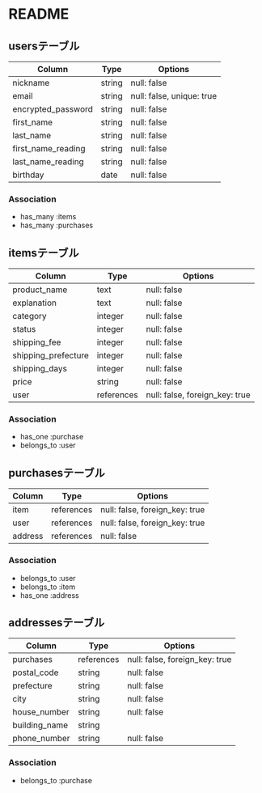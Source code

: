# README

## usersテーブル

|Column              |Type    |Options      |
|--------------------|--------|-------------|
| nickname           | string | null: false |
| email              | string | null: false, unique: true|
| encrypted_password | string | null: false |
| first_name         | string | null: false |
| last_name          | string | null: false |
| first_name_reading | string | null: false |
| last_name_reading  | string | null: false |
| birthday           | date   | null: false |

### Association

- has_many :items
- has_many :purchases

## itemsテーブル

|Column              |Type     |Options      |
|--------------------|---------|-------------|
| product_name       | text    | null: false |
| explanation        | text    | null: false |
| category           | integer | null: false |
| status             | integer | null: false |
| shipping_fee       | integer | null: false |
| shipping_prefecture| integer | null: false |
| shipping_days      | integer | null: false |
| price              | string  | null: false |
| user               | references | null: false, foreign_key: true|

### Association

- has_one :purchase
- belongs_to :user

## purchasesテーブル

|Column         |Type        |Options                        |
|---------------|------------|-------------------------------|
| item          | references | null: false, foreign_key: true|
| user          | references | null: false, foreign_key: true|
| address       | references | null: false|

### Association

- belongs_to :user
- belongs_to :item
- has_one :address

## addressesテーブル

|Column                |Type        |Options                        |
|----------------------|------------|-------------------------------|
| purchases            | references | null: false, foreign_key: true|
| postal_code          | string     | null: false |
| prefecture           | string     | null: false |
| city                 | string     | null: false |
| house_number         | string     | null: false |
| building_name        | string     |             |
| phone_number         | string     | null: false |

### Association

- belongs_to :purchase